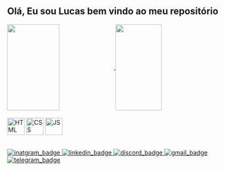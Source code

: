## Olá, Eu sou Lucas bem vindo ao meu repositório

<div>
<a href="https://github.com/lucasllvs/github-readme-stats">
  <img height=200 width="49%"  align="center" src="https://github-readme-stats.vercel.app/api?username=lucasllvs&show_icons=true&theme=tokyonight&icon_color=F2CB05" />
</a>
<a href="https://github.com/lucasllvs/convoychat">
  <img height=200 width="46%"  align="center" src="https://github-readme-stats.vercel.app/api/top-langs?username=lucasllvs&layout=compact&langs_count=8&card_width=320&show_icons=true&theme=tokyonight" />
</a>
</div>

<br>

<div style="display; inline_block">
  <img alt="HTML" aling="center" height="40" widht="50" src="https://cdn.jsdelivr.net/gh/devicons/devicon/icons/html5/html5-plain-wordmark.svg"/>
  <img alt="CSS" aling="center" height="40" widht="50" src="https://cdn.jsdelivr.net/gh/devicons/devicon/icons/css3/css3-plain-wordmark.svg"/>
  <img alt="JS" aling="center" height="40" widht="40"src="https://cdn.jsdelivr.net/gh/devicons/devicon/icons/javascript/javascript-original.svg"/>
</div>

 ##

<div>
  <a href="https://www.instagram.com/llucas_llvs/" target="_blank" rel="noreferrer noopener"> <img alt="inatgram_badge" src="https://img.shields.io/badge/Instagram-E4405F?style=for-the-badge&logo=instagram&logoColor=white"> </a>
  <a href="https://www.linkedin.com/in/lucas-alves-llvs/" target="_blank" rel="noreferrer noopener"> <img alt="linkedin_badge" src="https://img.shields.io/badge/LinkedIn-0077B5?style=for-the-badge&logo=linkedin&logoColor=white"> </a>
  <a href="" target="_blank" rel="noreferrer noopener"> <img alt="discord_badge" src="https://img.shields.io/badge/Discord-7289DA?style=for-the-badge&logo=discord&logoColor=white"> </a>
  <a href="mailto:lucas183alves@gmail.com" target="_blank" rel="noreferrer noopener"> <img alt="gmail_badge" src="https://img.shields.io/badge/Gmail-D14836?style=for-the-badge&logo=gmail&logoColor=white"></a>
  <a href="" target="_blank" rel="noreferrer noopener"> <img alt="telegram_badge" src="https://img.shields.io/badge/Telegram-2CA5E0?style=for-the-badge&logo=telegram&logoColor=white"></a>
</div>



